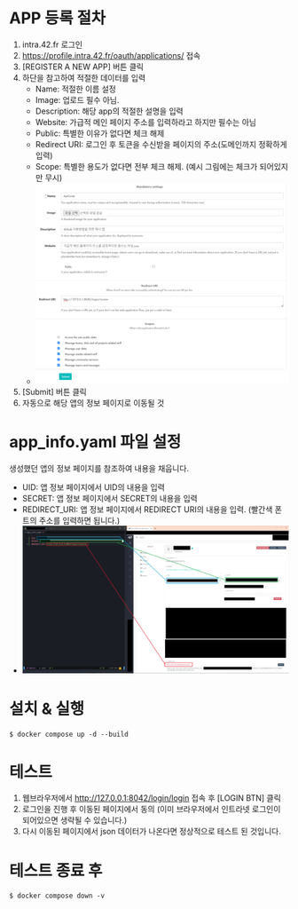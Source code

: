 # APP 등록 절차
1. intra.42.fr 로그인
2. https://profile.intra.42.fr/oauth/applications/ 접속
3. [REGISTER A NEW APP] 버튼 클릭
4. 하단을 참고하여 적절한 데이터를 입력
    - Name: 적절한 이름 설정
    - Image: 업로드 필수 아님.
    - Description: 해당 app의 적절한 설명을 입력
    - Website: 가급적 메인 페이지 주소를 입력하라고 하지만 필수는 아님
    - Public: 특별한 이유가 없다면 체크 해제
    - Redirect URI: 로그인 후 토큰을 수신받을 페이지의 주소(도메인까지 정확하게 입력)
    - Scope: 특별한 용도가 없다면 전부 체크 해제. (예시 그림에는 체크가 되어있지만 무시)
    - ![app_registry](https://github.com/taeng42/login_guide/blob/main/readme_rsc/app_registry.png)
5. [Submit] 버튼 클릭
6. 자동으로 해당 앱의 정보 페이지로 이동될 것

# app_info.yaml 파일 설정
생성했던 앱의 정보 페이지를 참조하여 내용을 채웁니다.  
- UID: 앱 정보 페이지에서 UID의 내용을 입력 
- SECRET: 앱 정보 페이지에서 SECRET의 내용을 입력
- REDIRECT_URI: 앱 정보 페이지에서 REDIRECT URI의 내용을 입력. (빨간색 폰트의 주소를 입력하면 됩니다.)
- ![app_info_yaml_setting](https://github.com/taeng42/login_guide/blob/main/readme_rsc/app_info_yaml_setting.png)


# 설치 & 실행
```
$ docker compose up -d --build
```


# 테스트
1. 웹브라우저에서 http://127.0.0.1:8042/login/login 접속 후 [LOGIN BTN] 클릭
2. 로그인을 진행 후 이동된 페이지에서 동의 (이미 브라우저에서 인트라넷 로그인이 되어있으면 생략될 수 있습니다.)
3. 다시 이동된 페이지에서 json 데이터가 나온다면 정상적으로 테스트 된 것입니다. 


# 테스트 종료 후
```
$ docker compose down -v
```

